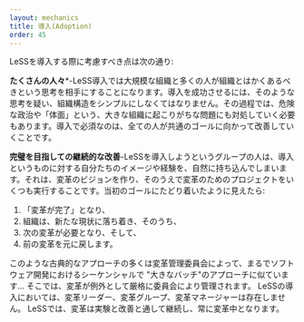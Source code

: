 ```yaml
---
layout: mechanics
title: 導入(Adoption)
order: 45
---
```


<!---
The issues to take into account when adopting LeSS are:
--->

LeSSを導入する際に考慮すべき点は次の通り:

<!---
**Many people**—LeSS adoption involves big organizations and lots of minds with deeply rooted assumptions in them about how organizations should work. Successful adoption requires breaking assumptions and changing structure, with all the explosive politics and “loss of face” that entails across a big group. Adoption needs everyone to improve towards a shared goal.
--->
**たくさんの人々***-LeSS導入では大規模な組織と多くの人が組織とはかくあるべきという思考を相手にすることになります。導入を成功させるには、そのような思考を疑い、組織構造をシンプルにしなくてはなりません。その過程では、危険な政治や「体面」という、大きな組織に起こりがちな問題にも対処していく必要もあります。導入で必須なのは、全ての人が共通のゴールに向かって改善していくことです。

<!---
**Continuous improvement towards perfection**—Naturally, a group adopting LeSS brings to the table their assumptions and habits about adoption. Those are? Create a change vision and kick off many change projects. When the original goal is apparently achieved then:
--->
**完璧を目指しての継続的な改善**-LeSSを導入しようというグループの人は、導入というものに対する自分たちのイメージや経験を、自然に持ち込んでしまいます。それは、変革のビジョンを作り、そのうえで変革のためのプロジェクトをいくつも実行することです。当初のゴールにたどり着いたように見えたら:

<!---
1. “the change is done”, and
2. the organization settles into a new status quo, until
3. the next change effort surfaces, and then
4. undoes the previous change.
--->
1. 「変革が完了」となり、
2. 組織は、新たな現状に落ち着き、そのうち、
3. 次の変革が必要となり、そして、
4. 前の変革を元に戻します。

<!---
This classic approach is like the sequential and “big batch” approach of software development where change is an exception strictly managed… by many change-control boards.

In LeSS adoptions, there is no change initiative, no change group, no change managers. In LeSS, change is continuous through experimentation and improvement and change is the status quo.
--->
このような古典的なアプローチの多くは変革管理委員会によって、まるでソフトウェア開発におけるシーケンシャルで "大きなバッチ"のアプローチに似ています... そこでは、変革が例外として厳格に委員会により管理されます。
LeSSの導入においては、変革リーダー、変革グループ、変革マネージャーは存在しません。 LeSSでは、変革は実験と改善と通して継続し、常に変革中となります。

